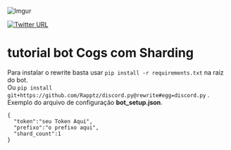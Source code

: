 ![Imgur](https://i.imgur.com/jAJfzJZ.png)


[![Twitter URL](https://img.shields.io/badge/servidor-labnegro-blue.svg)](https://discordapp.com/invite/XzHdjaD)



# tutorial bot Cogs com Sharding #
Para instalar o rewrite basta usar `pip install -r requirements.txt` na raiz do bot.<br>
Ou `pip install git+https://github.com/Rapptz/discord.py@rewrite#egg=discord.py` . <br>
Exemplo do arquivo de configuração **bot_setup.json**.<br>
```
{
  "token":"seu Token Aqui",
  "prefixo":"o prefixo aqui",
  "shard_count":1
}
``` 


